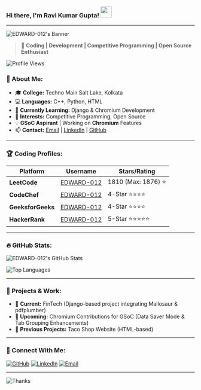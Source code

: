### Hi there, I'm Ravi Kumar Gupta!  <img src="https://media.giphy.com/media/hvRJCLFzcasrR4ia7z/giphy.gif" width="30px">

---

![EDWARD-012's Banner](https://capsule-render.vercel.app/api?type=waving&color=gradient&height=200&section=header&text=Welcome%20to%20My%20GitHub!&fontSize=35&fontColor=white)

> 🚀 **Coding | Development | Competitive Programming | Open Source Enthusiast**

![Profile Views](https://komarev.com/ghpvc/?username=EDWARD-012&color=brightgreen&style=flat-square)

### 🧐 About Me:
- 🎓 **College:** Techno Main Salt Lake, Kolkata
- 💻 **Languages:** C++, Python, HTML
- 🌱 **Currently Learning:** Django & Chromium Development
- 🚀 **Interests:** Competitive Programming, Open Source
- 💡 **GSoC Aspirant** | Working on **Chromium** Features
- 📫 **Contact:** [Email](mailto:ravirock6257@gmail.com) | [LinkedIn](https://www.linkedin.com/in/edward7780/) | [GitHub](https://github.com/EDWARD-012)

---

### 🏆 Coding Profiles:
| Platform   | Username | Stars/Rating |
|------------|----------|-------------|
| **LeetCode** | [EDWARD-012](https://leetcode.com/EDWARD-012/) | 1810 (Max: 1876) ⭐|
| **CodeChef** | [EDWARD-012](https://www.codechef.com/users/EDWARD-012) | 4-Star ⭐⭐⭐⭐ |
| **GeeksforGeeks** | [EDWARD-012](https://auth.geeksforgeeks.org/user/EDWARD-012/) | 4-Star ⭐⭐⭐⭐ |
| **HackerRank** | [EDWARD-012](https://www.hackerrank.com/EDWARD-012) | 5-Star ⭐⭐⭐⭐⭐ |

---

### 🔥 GitHub Stats:
![EDWARD-012's GitHub Stats](https://github-readme-stats.vercel.app/api?username=EDWARD-012&show_icons=true&theme=radical)

![Top Languages](https://github-readme-stats.vercel.app/api/top-langs/?username=EDWARD-012&layout=compact&theme=tokyonight)

---

### 🚀 Projects & Work:
- 💼 **Current:** FinTech (Django-based project integrating Mailosaur & pdfplumber)
- 🎯 **Upcoming:** Chromium Contributions for GSoC (Data Saver Mode & Tab Grouping Enhancements)
- 🔗 **Previous Projects:** Taco Shop Website (HTML-based)

---

### 🎯 Connect With Me:
[![GitHub](https://img.shields.io/badge/GitHub-000000?style=for-the-badge&logo=github)](https://github.com/EDWARD-012)
[![LinkedIn](https://img.shields.io/badge/LinkedIn-0077B5?style=for-the-badge&logo=linkedin)](https://www.linkedin.com/in/edward7780/)
[![Email](https://img.shields.io/badge/Email-D14836?style=for-the-badge&logo=gmail&logoColor=white)](mailto:ravirock6257@gmail.com)

---

![Thanks](https://capsule-render.vercel.app/api?type=waving&color=gradient&height=100&section=footer&text=Thanks%20for%20Visiting!&fontSize=25&fontColor=white)
